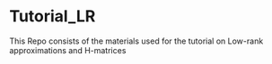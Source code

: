 # Tutorial_LR
This Repo consists of the materials used for the tutorial on Low-rank approximations and H-matrices
